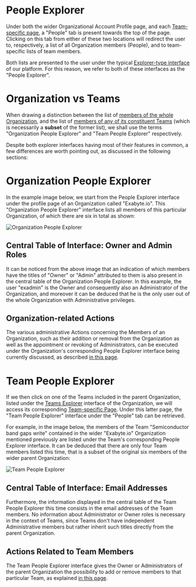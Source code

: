 # People Explorer
 
Under both the wider Organizational Account Profile page, and each [Team-specific page](team-pages.md), a "People" tab <i class="zmdi zmdi-account zmdi-hc-border"></i> is present towards the top of the page. Clicking on this tab from either of these two locations will redirect the user to, respectively, a list of all Organization members (People), and to team-specific lists of team members. 

Both lists are presented to the user under the typical [Explorer-type interface](/entities-general/ui/explorer.md) of our platform. For this reason, we refer to both of these interfaces as the "People Explorer".

# Organization vs Teams

When drawing a distinction between the list of [members of the whole Organization](../actions/organization/add-remove-member.md), and the list of [members of any of its constituent Teams](../actions/team/add-remove-member.md) (which is necessarily a **subset** of the former list), we shall use the terms "Organization People Explorer" and "Team People Explorer" respectively. 

Despite both explorer interfaces having most of their features in common, a few differences are worth pointing out, as discussed in the following sections:

# Organization People Explorer

In the example image below, we start from the People Explorer interface under the profile page of an Organization called "Exabyte.io". This "Organization People Explorer" interface lists all members of this particular Organization, of which there are six in total as shown:

![Organization People Explorer](/images/organization-people-explorer.png "Organization People Explorer")

## Central Table of Interface: Owner and Admin Roles

It can be noticed from the above image that an indication of which members have the titles of "Owner" or "Admin" attributed to them is also present in the central table of the Organization People Explorer. In this example, the user "exadmin" is the Owner and consequently also an Administrator of the Organization, and moreover it can be deduced that he is the only user out of the whole Organization with Administrative privileges. 

## Organization-related Actions

The various administrative Actions concerning the Members of an Organization, such as their addition or removal from the Organization as well as the appointment or revoking of Administrators, can be executed under the Organization's corresponding People Explorer interface being currently discussed, as described [in this page](../actions/organization/overview.md).

# Team People Explorer

If we then click on one of the Teams included in the parent Organization, listed under the [Teams Explorer](teams-explorer.md) interface of the Organization, we will access its corresponding [Team-specific Page](team-pages.md). Under this latter page, the "Team People Explorer" interface under the "People" tab <i class="zmdi zmdi-account zmdi-hc-border"></i> can be retrieved. 

For example, in the image below, the members of the Team "Semiconductor band gaps write" contained in the wider "Exabyte.io" Organization mentioned previously are listed under the Team's corresponding People Explorer interface. It can be deduced that there are only four Team members listed this time, that is a subset of the original six members of the wider parent Organization:

![Team People Explorer](/images/team-people-explorer.png "Team People Explorer")

## Central Table of Interface: Email Addresses

Furthermore, the  information displayed in the central table of the Team People Explorer this time consists in the email addresses of the Team members. No information about Administrator or Owner roles is necessary in the context of Teams, since Teams don't have independent Administrative members but rather inherit such titles directly from the parent Organization.

## Actions Related to Team Members

The Team People Explorer interface gives the Owner or Administrators of the parent Organization the possibility to add or remove members to that particular Team, as explained [in this page](../actions/team/add-remove-member.md).
